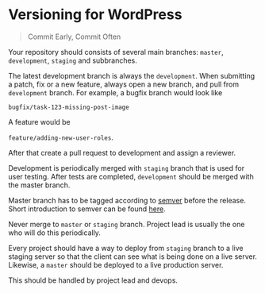 # Versioning for WordPress

> Commit Early, Commit Often

Your repository should consists of several main branches: `master`, `development`, `staging` and subbranches.

The latest development branch is always the `development`. When submitting a patch, fix or a new feature, always open a new branch, and pull from `development` branch. For example, a bugfix branch would look like

`bugfix/task-123-missing-post-image`

A feature would be

`feature/adding-new-user-roles`.

After that create a pull request to development and assign a reviewer.

Development is periodically merged with `staging` branch that is used for user testing. After tests are completed, `development` should be merged with the master branch.

Master branch has to be tagged according to [semver](http://semver.org/) before the release. Short introduction to semver can be found [here](https://www.sitepoint.com/semantic-versioning-why-you-should-using/).

Never merge to `master` or `staging` branch. Project lead is usually the one who will do this periodically.

Every project should have a way to deploy from `staging` branch to a live staging server so that the client can see what is being done on a live server. Likewise, a `master` should be deployed to a live production server.

This should be handled by project lead and devops.